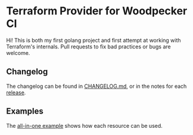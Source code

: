 # Terraform Provider for Woodpecker CI

Hi! This is both my first golang project and first attempt at working
with Terraform's internals. Pull requests to fix bad practices or bugs
are welcome.

## Changelog

The changelog can be found in [CHANGELOG.md](CHANGELOG.md), or in the notes for each [release](releases).

## Examples

The [all-in-one example](examples/all-in-one/main.tf) shows how
each resource can be used.